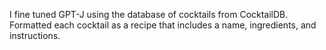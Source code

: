 I fine tuned GPT-J using the database of cocktails from CocktailDB. Formatted each cocktail as a recipe that includes a name, ingredients, and instructions. 
